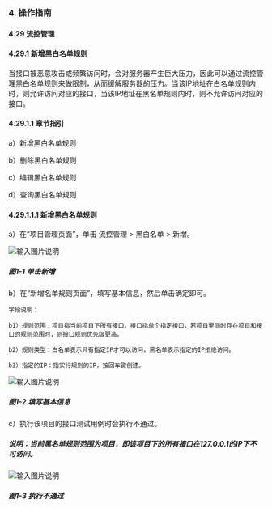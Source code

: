 ### 4. 操作指南

#### 4.29 流控管理

#### 4.29.1 新增黑白名单规则

当接口被恶意攻击或频繁访问时，会对服务器产生巨大压力，因此可以通过流控管理黑白名单规则来做限制，从而缓解服务器的压力。当该IP地址在白名单规则内时，则允许访问对应的接口，当该IP地址在黑名单规则内时，则不允许访问对应的接口。

#### 4.29.1.1 章节指引

a）新增黑白名单规则

b）删除黑白名单规则

c）编辑黑白名单规则

d）查询黑白名单规则

#### 4.29.1.1.1 新增黑白名单规则

a）在“项目管理页面”，单击 流控管理 > 黑白名单 > 新增。

![输入图片说明](../../../../images/SoFlu%EF%BC%88%E5%90%8E%E7%AB%AF%EF%BC%89%E5%BC%80%E5%8F%91%E5%B9%B3%E5%8F%B0/1.%20%E6%9C%80%E6%96%B0%E7%89%88%E6%9C%AC%20-%20%E6%9B%B4%E6%96%B0%E6%97%A5%E6%9C%9F%20-%202022.10.08/4.%20%E6%93%8D%E4%BD%9C%E6%8C%87%E5%8D%97/29.%20%E6%B5%81%E6%8E%A7%E7%AE%A1%E7%90%86/image.png)

##### 图1-1 单击新增

b）在“新增名单规则页面”，填写基本信息，然后单击确定即可。

```
字段说明：

b1）规则范围：项目指当前项目下所有接口，接口指单个指定接口，若项目里同时存在项目和接口的规则范围时，则接口规则优先级更高。

b2）规则类型：白名单表示只有指定IP才可以访问，黑名单表示指定的IP拒绝访问。

b3）指定的IP：指实行规则的IP，按回车键创建。
```

![输入图片说明](../../../../images/SoFlu%EF%BC%88%E5%90%8E%E7%AB%AF%EF%BC%89%E5%BC%80%E5%8F%91%E5%B9%B3%E5%8F%B0/1.%20%E6%9C%80%E6%96%B0%E7%89%88%E6%9C%AC%20-%20%E6%9B%B4%E6%96%B0%E6%97%A5%E6%9C%9F%20-%202022.10.08/4.%20%E6%93%8D%E4%BD%9C%E6%8C%87%E5%8D%97/29.%20%E6%B5%81%E6%8E%A7%E7%AE%A1%E7%90%86/1-2.png)

##### 图1-2 填写基本信息

c）执行该项目的接口测试用例时会执行不通过。

##### 说明：当前黑名单规则范围为项目，即该项目下的所有接口在127.0.0.1的IP下不可访问。

![输入图片说明](../../../../images/SoFlu%EF%BC%88%E5%90%8E%E7%AB%AF%EF%BC%89%E5%BC%80%E5%8F%91%E5%B9%B3%E5%8F%B0/1.%20%E6%9C%80%E6%96%B0%E7%89%88%E6%9C%AC%20-%20%E6%9B%B4%E6%96%B0%E6%97%A5%E6%9C%9F%20-%202022.10.08/4.%20%E6%93%8D%E4%BD%9C%E6%8C%87%E5%8D%97/29.%20%E6%B5%81%E6%8E%A7%E7%AE%A1%E7%90%86/1-3.png)

##### 图1-3 执行不通过
